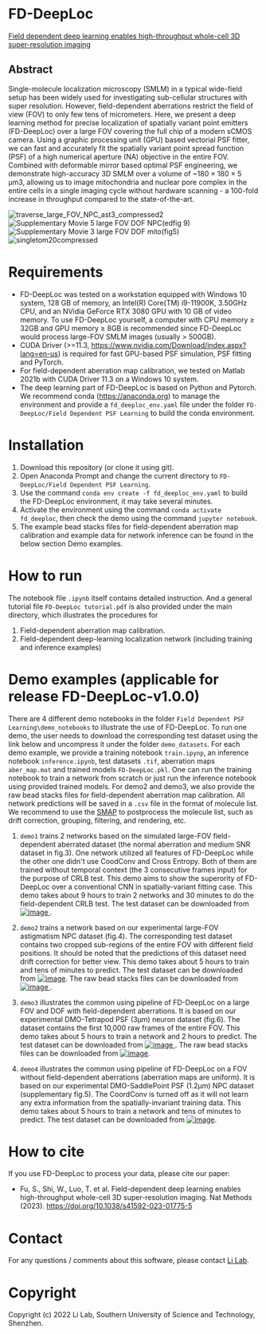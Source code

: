 # FD-DeepLoc
[Field dependent deep learning enables high-throughput whole-cell 3D super-resolution imaging](https://doi.org/10.1038/s41592-023-01775-5)
## Abstract
Single-molecule localization microscopy (SMLM) in a typical wide-field setup has been widely used for investigating sub-cellular structures with super resolution. However, field-dependent aberrations restrict the field of view (FOV) to only few tens of micrometers. Here, we present a deep learning method for precise localization of spatially variant point emitters (FD-DeepLoc) over a large FOV covering the full chip of a modern sCMOS camera. Using a graphic processing unit (GPU) based vectorial PSF fitter, we can fast and accurately fit the spatially variant point spread function (PSF) of a high numerical aperture (NA) objective in the entire FOV. Combined with deformable mirror based optimal PSF engineering, we demonstrate high-accuracy 3D SMLM over a volume of ~180 × 180 × 5 μm3, allowing us to image mitochondria and nuclear pore complex in the entire cells in a single imaging cycle without hardware scanning - a 100-fold increase in throughput compared to the state-of-the-art.

![traverse_large_FOV_NPC_ast3_compressed2](https://user-images.githubusercontent.com/67769465/174561057-1745a2c5-fe0c-416c-ada7-a6f2e1902207.gif)
![Supplementary Movie 5 large FOV DOF NPC(edfig 9)](https://user-images.githubusercontent.com/67769465/168954401-9c4d006f-9431-433c-9d74-d28011dc8146.gif)
![Supplementary Movie 3 large FOV DOF mito(fig5)](https://user-images.githubusercontent.com/67769465/168954626-3c10257f-6f4b-49d4-aa70-6c608f609b18.gif)
![singletom20compressed](https://user-images.githubusercontent.com/67769465/168968411-34e482a1-2241-48d4-be09-48f3d43612c9.gif)


#  Requirements
* FD-DeepLoc was tested on a workstation equipped with Windows 10 system, 128 GB of memory, an Intel(R) Core(TM) i9-11900K, 3.50GHz CPU, and an NVidia GeForce RTX 3080 GPU with 10 GB of video memory. To use FD-DeepLoc yourself, a computer with CPU memory ≥ 32GB and GPU memory ≥ 8GB is recommended since FD-DeepLoc would process large-FOV SMLM images (usually > 500GB).
* CUDA Driver (>=11.3, https://www.nvidia.com/Download/index.aspx?lang=en-us) is required for fast GPU-based PSF simulation, PSF fitting and PyTorch.
* For field-dependent aberration map calibration, we tested on Matlab 2021b with CUDA Driver 11.3 on a Windows 10 system.
* The deep learning part of FD-DeepLoc is based on Python and Pytorch. We recommend conda (https://anaconda.org) to manage the environment and provide a `fd_deeploc_env.yaml` file under the folder `FD-DeepLoc/Field Dependent PSF Learning` to build the conda environment.

# Installation
1. Download this repository (or clone it using git).
2. Open Anaconda Prompt and change the current directory to `FD-DeepLoc/Field Dependent PSF Learning`.
3. Use the command `conda env create -f fd_deeploc_env.yaml` to build the FD-DeepLoc environment, it may take several minutes.
4. Activate the environment using the command `conda activate fd_deeploc`, then check the demo using the command `jupyter notebook`.
5. The example bead stacks files for field-dependent aberration map calibration and example data for network inference can be found in the below section Demo examples.

# How to run
The notebook file `.ipynb` itself contains detailed instruction. And a general tutorial file `FD-DeepLoc tutorial.pdf` is also provided under the main directory, which illustrates the procedures for 
1. Field-dependent aberration map calibration.
2. Field-dependent deep-learning localization network (including training and inference examples)

# Demo examples (applicable for release FD-DeepLoc-v1.0.0)
There are 4 different demo notebooks in the folder `Field Dependent PSF Learning\demo_notebooks` to illustrate the 
use of FD-DeepLoc. To run one demo, the user needs to download the corresponding test dataset using the link below and uncompress it under the 
folder `demo_datasets`. For each demo example, we provide a training notebook `train.ipynp`, an inference notebook `inference.ipynb`, 
test datasets `.tif`, aberration maps `aber_map.mat` and trained models `FD-DeepLoc.pkl`. One can run the training notebook to train a network from scratch or
 just run the inference notebook using provided trained models. For demo2 and demo3, we also provide the raw bead stacks files for field-dependent aberration map calibration. All network predictions will be saved in a `.csv` file in the format of molecule list.  We recommend to use the [SMAP](https://www.nature.com/articles/s41592-020-0938-1) to postprocess the molecule list, such as drift correction, grouping, filtering, and rendering, etc.

1. `demo1` trains 2 networks based on the simulated large-FOV field-dependent aberrated dataset (the normal aberration 
and medium SNR dataset in fig.3). One network utilized all features of FD-DeepLoc while the other one didn't use 
CoodConv and Cross Entropy. Both of them are trained without temporal context (the 3 consecutive frames input) 
for the purpose of CRLB test. This demo aims to show the superority of FD-DeepLoc over a conventional CNN in 
spatially-variant fitting case. This demo takes about 9 hours to train 2 networks and 30 minutes to do the field-dependent CRLB test. 
The test dataset can be downloaded from [![image](https://user-images.githubusercontent.com/67769465/201120098-5c305182-afdf-4dbe-be81-5d28808389ef.png)
](https://zenodo.org/record/7310921#.Y20MaGlBz30).




2. `demo2` trains a network based on our experimental large-FOV astigmatism NPC dataset (fig.4). The corresponding 
test dataset contains two cropped sub-regions of the entire FOV with different field positions. It should be noted that 
the predictions of this dataset need drift correction for better view. This demo takes about 5 hours to train
and tens of minutes to predict. The test dataset can be downloaded from [![image](https://user-images.githubusercontent.com/67769465/200457392-4b2b081c-f9a8-4839-9528-d3fed01fa74d.png)](https://zenodo.org/record/7299483#.Y2m51GlBz30). The raw bead stacks files can be downloaded from [![image](https://user-images.githubusercontent.com/67769465/200461666-9e0a7a7e-e02b-4d87-bdef-5cb240f552a5.png)
](https://zenodo.org/record/7302064).


3. `demo3` illustrates the common using pipeline of FD-DeepLoc on a large FOV and DOF with field-dependent aberrations. 
It is based on our experimental DMO-Tetrapod PSF (3μm) neuron dataset (fig.6). The dataset 
contains the first 10,000 raw frames of the entire FOV. This demo takes about 5 hours to train a network and 2 hours to 
predict. The test dataset can be downloaded from [![image](https://user-images.githubusercontent.com/67769465/200457498-a08ccde4-d3cb-4827-963b-6ff58905ae66.png)
](https://zenodo.org/record/7299064#.Y2m6CGlBz30). The raw bead stacks files can be downloaded from [![image](https://user-images.githubusercontent.com/67769465/200459917-b9eb3157-4f8a-446f-959e-c8d45e1629f4.png)](https://zenodo.org/record/7300138#.Y2m7lWlBz30).


4. `demo4` illustrates the common using pipeline of FD-DeepLoc on a FOV without field-dependent aberrations 
(aberration maps are uniform). It is based on our experimental DMO-SaddlePoint PSF (1.2μm) NPC dataset
(supplementary fig.5). The CoordConv is turned off as it will not learn any extra information from 
the spatially-invariant training data. This demo takes about 5 hours to train a network and tens of minutes to predict. The test dataset can be downloaded from
[![image](https://user-images.githubusercontent.com/67769465/200457603-cc37c13e-109e-4289-981e-fd0e172fd83f.png)](https://zenodo.org/record/7299197#.Y2m6Q2lBz30).

# How to cite
If you use FD-DeepLoc to process your data, please cite our paper: 
* Fu, S., Shi, W., Luo, T. et al. Field-dependent deep learning enables high-throughput whole-cell 3D super-resolution imaging. Nat Methods (2023). https://doi.org/10.1038/s41592-023-01775-5

# Contact
For any questions / comments about this software, please contact [Li Lab](https://faculty.sustech.edu.cn/liym2019/en/).

# Copyright
Copyright (c) 2022 Li Lab, Southern University of Science and Technology, Shenzhen.

